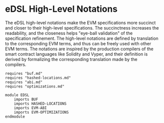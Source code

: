 eDSL High-Level Notations
=========================

The eDSL high-level notations make the EVM specifications more succinct and closer to their high-level specifications.
The succinctness increases the readability, and the closeness helps "eye-ball validation" of the specification refinement.
The high-level notations are defined by translation to the corresponding EVM terms, and thus can be freely used with other EVM terms.
The notations are inspired by the production compilers of the smart contract languages like Solidity and Vyper, and their definition is derived by formalizing the corresponding translation made by the compilers.

```k
requires "buf.md"
requires "hashed-locations.md"
requires "abi.md"
requires "optimizations.md"

module EDSL
    imports BUF
    imports HASHED-LOCATIONS
    imports EVM-ABI
    imports EVM-OPTIMIZATIONS
endmodule
```
